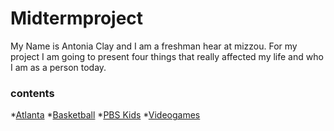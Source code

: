 # Midtermproject


My Name is Antonia Clay and I am a freshman hear at mizzou. For my project I am going to present four things that really affected my life and who I am as a person today.


### contents
*[Atlanta](./Atlanta.md)
*[Basketball](./Basketball.md)
*[PBS Kids](./PBSkids.md)
*[Videogames](./Videogames.md) 
 

